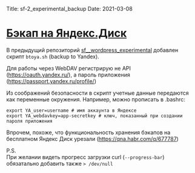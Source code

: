 Title: sf-2_experimental_backup
Date: 2021-03-08

# [Бэкап на Яндекс.Диск](https://github.com/DevOps-SKF/sf__wordpress_experimental)

В предыдущий репозиторий [sf__wordpress_experimental](https://github.com/DevOps-SKF/sf__wordpress_experimental) добавлен скрипт `btoya.sh` (backup to Yandex).

Для работы через WebDAV регистрирую не API (https://oauth.yandex.ru/), а пароль приложения (https://passport.yandex.ru/profile/)

Из соображений безопасности в скрипт учетные данные передаются как переменные окружения. Например, можно прописать в .bashrc:

    export YA_user=username # имя аккаунта в Яндексе
    export YA_webdavkey=app-secretkey # ключ, показанный при создании пароля приложения

Впрочем, похоже, что  функциональность хранения бэкапов на бесплатном Яндекс Диск урезали (https://qna.habr.com/q/677787)

P.S.  
При желании видеть прогресс загрузки curl (`--progress-bar`) обязатально добавить также `> /dev/null`
